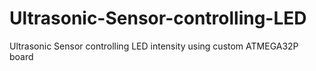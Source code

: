 # Ultrasonic-Sensor-controlling-LED
Ultrasonic Sensor controlling LED intensity using custom ATMEGA32P board
